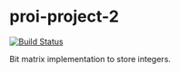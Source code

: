 # proi-project-2
[![Build Status](https://travis-ci.org/brodzik/proi-project-2.svg?branch=master)](https://travis-ci.org/brodzik/proi-project-2)

Bit matrix implementation to store integers.
